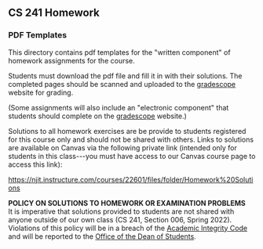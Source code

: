 ## CS 241 Homework

### PDF Templates

This directory contains pdf templates for the "written component" of homework assignments for the course.

Students must download the pdf file and fill it in with their solutions.  The completed pages should be scanned and uploaded to the [gradescope][] website for grading.

(Some assignments will also include an "electronic component" that students should complete on the [gradescope][] website.)

Solutions to all homework exercises are be provide to students registered for this course only and should not be shared with others.  Links to solutions are available on Canvas via the following private link (intended only for students in this class---you must have access to our Canvas course page to access this link):

https://njit.instructure.com/courses/22601/files/folder/Homework%20Solutions

**POLICY ON SOLUTIONS TO HOMEWORK OR EXAMINATION PROBLEMS**  
It is imperative that solutions provided to students are not shared with anyone outside of our own class (CS 241, Section 006, Spring 2022).  Violations of this policy will be in a breach of the [Academic Integrity Code](https://www.njit.edu/dos/academic-integrity) and will be reported to the [Office of the Dean of Students](https://www.njit.edu/dos/).

[gradescope]: https://www.gradescope.com/courses/360140/assignments

